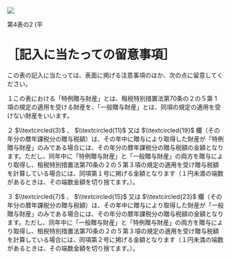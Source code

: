 ![](https://www.nta.go.jp/tmp/a9660b26-a52c-4865-bb8e-72ef10638897/images/03bdacf0ccf73b96419ed1ab28080e4d72d49bc08116e9fd48c408784a4793fd.jpg)

第4表の2 (平

# ［記入に当たっての留意事項］

この表の記入に当たっては、表面に掲げる注意事項のほか、次の点に留意してください。

１この表における「特例贈与財産」とは、租税特別措置法第70条の２の５第 $1$ 項の規定の適用を受ける財産を、「一般贈与財産」とは、同項の規定の適用を受けない財産をいいます。

２ $\\textcircled{3}$ 、 $\\textcircled{11}$ 又は $\\textcircled{19}$ 欄（その年分の暦年課税分の贈与税額）は、その年中に贈与により取得した財産が「特例贈与財産」のみである場合には、その年分の暦年課税分の贈与税額の金額となります。ただし、同年中に「特例贈与財産」と「一般贈与財産」の両方を贈与により取得し、租税特別措置法第70条の２の５第３項の規定の適用を受け贈与税額を計算している場合には、同項第１号に掲げる金額となります（１円未満の端数があるときは、その端数金額を切り捨てます。）。

３ $\\textcircled{7}$ 、 $\\textcircled{15}$ 又は $\\textcircled{23}$ 欄（その年分の暦年課税分の贈与税額）は、その年中に贈与により取得した財産が「一般贈与財産」のみである場合には、その年分の暦年課税分の贈与税額の金額となります。ただし、同年中に「一般贈与財産」と「特例贈与財産」の両方を贈与により取得し、租税特別措置法第70条の２の５第３項の規定の適用を受け贈与税額を計算している場合には、同項第２号に掲げる金額となります（１円未満の端数があるときは、その端数金額を切り捨てます。）。